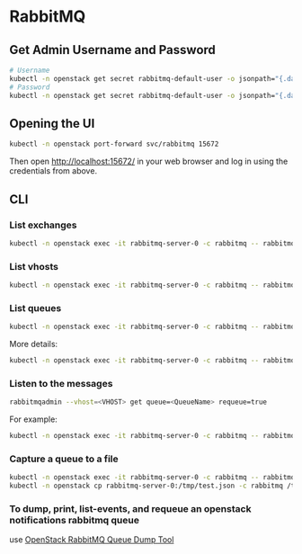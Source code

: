 # RabbitMQ

## Get Admin Username and Password

```bash
# Username
kubectl -n openstack get secret rabbitmq-default-user -o jsonpath="{.data.username}" | base64 --decode && echo
# Password
kubectl -n openstack get secret rabbitmq-default-user -o jsonpath="{.data.password}" | base64 --decode && echo
```

## Opening the UI

```bash
kubectl -n openstack port-forward svc/rabbitmq 15672
```

Then open <http://localhost:15672/> in your web browser and log in using the credentials from above.

## CLI

### List exchanges

```bash
kubectl -n openstack exec -it rabbitmq-server-0 -c rabbitmq -- rabbitmqadmin list exchanges
```

### List vhosts

```bash
kubectl -n openstack exec -it rabbitmq-server-0 -c rabbitmq -- rabbitmqadmin list vhosts
```

### List queues

```bash
kubectl -n openstack exec -it rabbitmq-server-0 -c rabbitmq -- rabbitmqadmin list queues
```

More details:

```bash
kubectl -n openstack exec -it rabbitmq-server-0 -c rabbitmq -- rabbitmqadmin list queues vhost name node messages message_stats.publish_details.rate
```

### Listen to the messages

```bash
rabbitmqadmin --vhost=<VHOST> get queue=<QueueName> requeue=true
```

For example:

```bash
kubectl -n openstack exec -it rabbitmq-server-0 -c rabbitmq -- rabbitmqadmin --vhost=nova get queue=notifications.info ackmode=ack_requeue_true count=5
```

### Capture a queue to a file

```bash
kubectl -n openstack exec -it rabbitmq-server-0 -c rabbitmq -- rabbitmqadmin --vhost=nova get queue=notifications.info ackmode=ack_requeue_true payload_file=/tmp/test.json
kubectl -n openstack cp rabbitmq-server-0:/tmp/test.json -c rabbitmq /tmp/test.json
```

### To dump, print, list-events, and requeue an openstack notifications rabbitmq queue

use [OpenStack RabbitMQ Queue Dump Tool](https://github.com/rackerlabs/understack/tree/main/examples/openstack-notifications)
